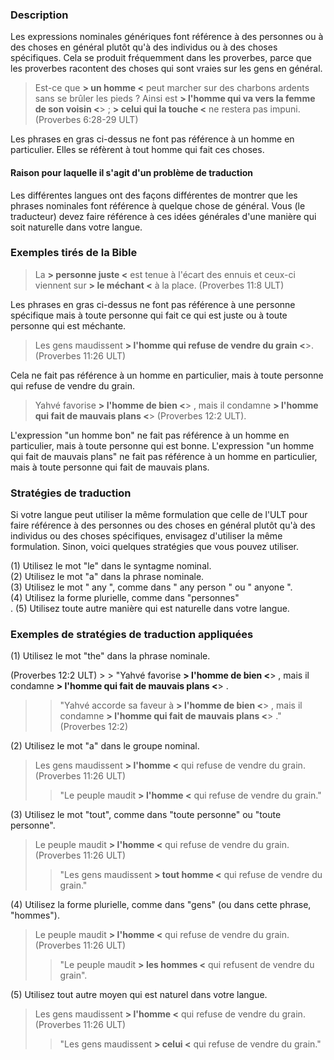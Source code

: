 ### Description

Les expressions nominales génériques font référence à des personnes ou à des choses en général plutôt qu'à des individus ou à des choses spécifiques. Cela se produit fréquemment dans les proverbes, parce que les proverbes racontent des choses qui sont vraies sur les gens en général.

> Est-ce que **> un homme <** peut marcher sur des charbons ardents sans se brûler les pieds ?
> Ainsi est **> l'homme qui va vers la femme de son voisin <**> ;
> **> celui qui la touche <** ne restera pas impuni. (Proverbes 6:28-29 ULT)

Les phrases en gras ci-dessus ne font pas référence à un homme en particulier. Elles se réfèrent à tout homme qui fait ces choses.

#### Raison pour laquelle il s'agit d'un problème de traduction

Les différentes langues ont des façons différentes de montrer que les phrases nominales font référence à quelque chose de général. Vous (le traducteur) devez faire référence à ces idées générales d'une manière qui soit naturelle dans votre langue.

### Exemples tirés de la Bible

> La **> personne juste <** est tenue à l'écart des ennuis et ceux-ci viennent sur **> le méchant <** à la place. (Proverbes 11:8 ULT)

Les phrases en gras ci-dessus ne font pas référence à une personne spécifique mais à toute personne qui fait ce qui est juste ou à toute personne qui est méchante.

> Les gens maudissent **> l'homme qui refuse de vendre du grain <**>. (Proverbes 11:26 ULT)

Cela ne fait pas référence à un homme en particulier, mais à toute personne qui refuse de vendre du grain.
> Yahvé favorise **> l'homme de bien <**> , mais il condamne **> l'homme qui fait de mauvais plans <**> (Proverbes 12:2 ULT).

L'expression "un homme bon" ne fait pas référence à un homme en particulier, mais à toute personne qui est bonne. L'expression "un homme qui fait de mauvais plans" ne fait pas référence à un homme en particulier, mais à toute personne qui fait de mauvais plans.

### Stratégies de traduction

Si votre langue peut utiliser la même formulation que celle de l'ULT pour faire référence à des personnes ou des choses en général plutôt qu'à des individus ou des choses spécifiques, envisagez d'utiliser la même formulation. Sinon, voici quelques stratégies que vous pouvez utiliser.

(1) Utilisez le mot "le" dans le syntagme nominal.<br>
(2) Utilisez le mot "a" dans la phrase nominale.<br>
(3) Utilisez le mot " any ", comme dans " any person " ou " anyone ".<br>
(4) Utilisez la forme plurielle, comme dans "personnes"<br>.
(5) Utilisez toute autre manière qui est naturelle dans votre langue.

### Exemples de stratégies de traduction appliquées

(1) Utilisez le mot "the" dans la phrase nominale.

(Proverbes 12:2 ULT) > > "Yahvé favorise **> l'homme de bien <**> , mais il condamne **> l'homme qui fait de mauvais plans <**> .
> > "Yahvé accorde sa faveur à **> l'homme de bien <**> , mais il condamne **> l'homme qui fait de mauvais plans <**> ." (Proverbes 12:2)

(2) Utilisez le mot "a" dans le groupe nominal.

> Les gens maudissent **> l'homme <** qui refuse de vendre du grain. (Proverbes 11:26 ULT)
> > "Le peuple maudit **> l'homme <** qui refuse de vendre du grain."

(3) Utilisez le mot "tout", comme dans "toute personne" ou "toute personne".

> Le peuple maudit **> l'homme <** qui refuse de vendre du grain. (Proverbes 11:26 ULT)
> > "Les gens maudissent **> tout homme <** qui refuse de vendre du grain."

(4) Utilisez la forme plurielle, comme dans "gens" (ou dans cette phrase, "hommes").

> Le peuple maudit **> l'homme <** qui refuse de vendre du grain. (Proverbes 11:26 ULT)
> > "Le peuple maudit **> les hommes <** qui refusent de vendre du grain".

(5) Utilisez tout autre moyen qui est naturel dans votre langue.

> Les gens maudissent **> l'homme <** qui refuse de vendre du grain. (Proverbes 11:26 ULT)
> > "Les gens maudissent **> celui <** qui refuse de vendre du grain."
